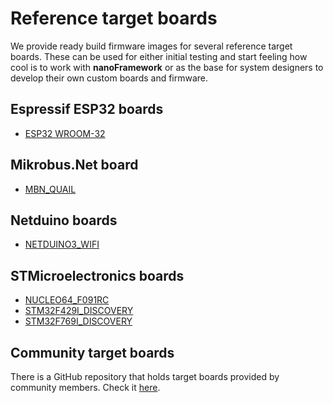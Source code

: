 # Reference target boards

We provide ready build firmware images for several reference target boards. These can be used for either initial testing and start feeling how cool is to work with **nanoFramework** or as the base for system designers to develop their own custom boards and firmware.

## Espressif ESP32 boards

- [ESP32 WROOM-32](reference-targets/esp32-wroom-32.md)

## Mikrobus.Net board

- [MBN_QUAIL](reference-targets/mbn-quail.md)

## Netduino boards

- [NETDUINO3_WIFI](reference-targets/netduino3-wifi.md)

## STMicroelectronics boards

- [NUCLEO64_F091RC](reference-targets/st-nucleo64-f091rc.md)
- [STM32F429I_DISCOVERY](reference-targets/stm32f429i-discovery.md)
- [STM32F769I_DISCOVERY](reference-targets/stm32f769i-discovery.md)

## Community target boards

There is a GitHub repository that holds target boards provided by community members. Check it [here](https://github.com/nanoframework/nf-Community-Targets).
